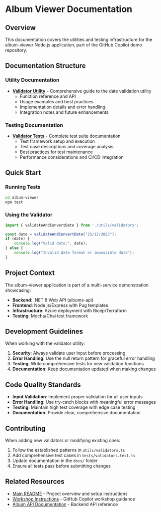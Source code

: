 # Album Viewer Documentation

## Overview

This documentation covers the utilities and testing infrastructure for the album-viewer Node.js application, part of the GitHub Copilot demo repository.

## Documentation Structure

### Utility Documentation
- **[Validator Utility](./validator-utility.md)** - Comprehensive guide to the date validation utility
  - Function reference and API
  - Usage examples and best practices
  - Implementation details and error handling
  - Integration notes and future enhancements

### Testing Documentation
- **[Validator Tests](./validator-tests.md)** - Complete test suite documentation
  - Test framework setup and execution
  - Test case descriptions and coverage analysis
  - Best practices for test maintenance
  - Performance considerations and CI/CD integration

## Quick Start

### Running Tests
```bash
cd album-viewer
npm test
```

### Using the Validator
```typescript
import { validateAndConvertDate } from './utils/validators';

const date = validateAndConvertDate("25/12/2023");
if (date) {
    console.log("Valid date:", date);
} else {
    console.log("Invalid date format or impossible date");
}
```

## Project Context

The album-viewer application is part of a multi-service demonstration showcasing:
- **Backend**: .NET 8 Web API (albums-api)
- **Frontend**: Node.js/Express with Pug templates
- **Infrastructure**: Azure deployment with Bicep/Terraform
- **Testing**: Mocha/Chai test framework

## Development Guidelines

When working with the validator utility:

1. **Security**: Always validate user input before processing
2. **Error Handling**: Use the null return pattern for graceful error handling
3. **Testing**: Write comprehensive tests for new validation functions
4. **Documentation**: Keep documentation updated when making changes

## Code Quality Standards

- **Input Validation**: Implement proper validation for all user inputs
- **Error Handling**: Use try-catch blocks with meaningful error messages
- **Testing**: Maintain high test coverage with edge case testing
- **Documentation**: Provide clear, comprehensive documentation

## Contributing

When adding new validators or modifying existing ones:

1. Follow the established patterns in `utils/validators.ts`
2. Add comprehensive test cases in `tests/validators.test.ts`
3. Update documentation in the `docs/` folder
4. Ensure all tests pass before submitting changes

## Related Resources

- [Main README](../README.md) - Project overview and setup instructions
- [Workshop Instructions](../.github/copilot-instructions.md) - GitHub Copilot workshop guidance
- [Album API Documentation](../albums-api/) - Backend API reference
